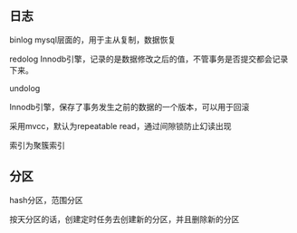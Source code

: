## 日志
binlog 
mysql层面的，用于主从复制，数据恢复

redolog
Innodb引擎，记录的是数据修改之后的值，不管事务是否提交都会记录下来。

undolog


Innodb引擎，保存了事务发生之前的数据的一个版本，可以用于回滚



采用mvcc，默认为repeatable read，通过间隙锁防止幻读出现



索引为聚簇索引





## 分区

hash分区，范围分区

按天分区的话，创建定时任务去创建新的分区，并且删除新的分区

